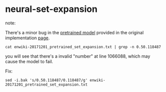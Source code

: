 # neural-set-expansion

note:

There's a minor bug in the [pretrained model](http://nervana-modelzoo.s3.amazonaws.com/NLP/SetExp/enwiki-20171201_pretrained_set_expansion.txt) provided in the original implementation [page](http://nlp_architect.nervanasys.com/term_set_expansion.html).

`cat enwiki-20171201_pretrained_set_expansion.txt | grep -n 0.50.118487`

you will see that there's a invalid "number" at line 1066088, which may cause the model to fail.

Fix:

`sed -i.bak 's/0.50.118487/0.118487/g' enwiki-20171201_pretrained_set_expansion.txt`
